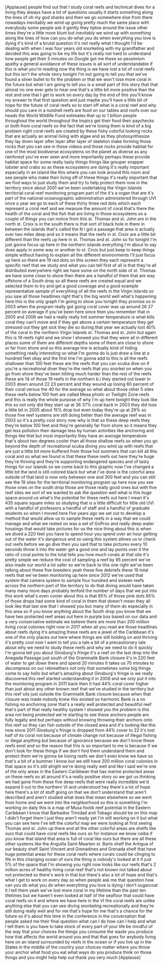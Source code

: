 
[Applause]
people find out that I study coral reefs
and technical dives for a living they
always have a lot of questions usually
it starts something along the lines of
oh my god
sharks and then we go somewhere else
from there nowadays inevitably
we wind up going pretty much the same
place with everybody some people ask it
gently they tiptoe around the issue
other times they&#39;re a little more blunt
but inevitably we wind up with something
along the lines of how can you do what
you do when everything you love is dying
it&#39;s kind of a brutal question it&#39;s not
really what I thought I&#39;d be dealing
with when I was four years old
snorkeling with my grandfather and
decided this was going to be my life but
it&#39;s really not hard to understand how
people get their 5 minutes on Google got
me these so pessimism
apathy a general avoidance of these
issues is all sort of understandable if
this is what you&#39;re reading now the
thing is we have lost a lot of coral
reefs but this isn&#39;t the whole story
tonight I&#39;m not going to tell you that
we&#39;ve found a silver bullet to fix the
problem or that we won&#39;t lose more coral
in the future but what I am going to
tell you is a small part of this story
that that almost no one ever gets to
hear one that&#39;s a little bit more
positive than the rest and one that I
get to work on every day by the end of
this you&#39;ll know my answer to that first
question and just maybe you&#39;ll have a
little bit of hope for the future of
coral reefs so to start off what is a
coral reef and why should you care in a
nutshell
reefs are food on our tables and roofs
over our heads the World Wildlife Fund
estimates that up to 1 billion people
throughout the world throughout the
tropics get their food their paychecks
or both from coral reefs so the fact
that we&#39;re losing them is kind of a big
problem right coral reefs are created by
these fishy colorful looking rocks that
are actually an animal living with algae
and as they photosynthesize they lay
down layer after layer after layer of
skeleton make forming those rocks that
you can see in these videos and those
rocks provide habitat for one of the
most biodiverse ecosystems on the
planet as diverse as any rainforest
you&#39;ve ever seen and more importantly
perhaps these provide habitat space for
some really tasty things things like
grouper snapper lobster and crabs
so as these ecosystems are dying it&#39;s
really important especially in an island
like this where you can look around this
room and see people who make their
living off of these things it&#39;s really
important that we find ways to just
study them and try to help protect them
now in the territory since about 2001
we&#39;ve been undertaking the Virgin
Islands territorial coral reef
monitoring program part of the it&#39;s a
organ that are it&#39;s part of the national
oceanographic administration
administered through UVI once a year we
go to each of these thirty three red
dots which each represent a coral reef
and we measure the amount of coral
that&#39;s there the health of the coral and
the fish that are living in those
ecosystems so a couple of things you can
notice from this st. Thomas and st. John
are in the north st. Croix is in the
south there is that sort of black hole
in there in between the islands that&#39;s
called the N I got a passage that area
is actually over two miles deep and so
it means that the reefs in st. Croix are
a little bit different than the reefs up
here in st. Thomas and st. John so for
tonight I&#39;m just gonna focus up here in
the northern islands everything I&#39;m
about to say does apply in some way or
another to st. Croix but just keep to
keep things simple without having to
explain all the different environments
I&#39;ll just focus up here so there are 19
red dots on this screen they each
represent a specific reef that we study
and what you can tell first of all is
that they&#39;re all distributed everywhere
right we have some on the north side of
st. Thomas we have some close to shore
then there are a handful of them that
are way offshore of a South drop so all
these reefs are created equal and we
selected them to try and get a good
coverage and a good example
representative sample of everything of
all the reefs in the Virgin Islands so
you saw all those headlines right that&#39;s
the big world well what&#39;s happening here
this is the only graph I&#39;m going to show
you tonight they promise so in 2003 when
the program really got going coral cover
was up around 26 27 percent on average
if you&#39;ve been here since then you
remember that in 2005 and 2006 we had a
really really hot summer temperature is
what kills coral they can&#39;t move and if
they get above a certain temperature
they get stressed out they get sick they
die so during that year we actually lost
40% of the coral in the northern Virgin
Islands st. Thomas and st. John but
again this is 19 reefs right and we show
I showed you that they were all in
different places some of them are
different depths some of them are close
to shore or far from shore and so this
average line is actually kind of hiding
something really interesting so what I&#39;m
gonna do is just draw a line at a
hundred feet okay and the first line I&#39;m
gonna add to this is all the reefs
shallower than 100 feet these are the
reefs that you can scuba dive on if
you&#39;re a recreational diver they&#39;re the
reefs that you snorkel on when you go
from shore they&#39;ve been hitting much
harder than the rest of the reefs these
are 14 of those 19 reefs in the northern
b.i they started out lower in 2003 down
around 22 23 percent and they wound up
losing 60 percent of their coral versus
the 40 for the average so what about
those other 5 sites these reefs below
100 feet are called Mesa photic or
Twilight Zone reefs and this is really
the whole purpose of why I&#39;m up here
tonight they look like this so not only
did they start up at 36 37% coral back
in 2003 they did lose a little bit in
2005 about 15% drop but even today
they&#39;re up at 29% so those five reef
systems are still doing better than the
average reef was in 2003 so it&#39;s a
pretty cool story now why is that so
these deep reefs they they&#39;re below 100
feet and they&#39;re generally far from
shore so it means they get less
pollution their damage less by human
activities like anchoring and things
like that but most importantly they have
an average temperature that&#39;s about two
degrees cooler than all those shallow
reefs so when you go beyond the depth of
recreational scuba diving you wind up
with reefs that are just a little bit
more buffered from those hot summers
that can kill all this coral and so what
we found is that these these reefs out
here they&#39;re huge they&#39;re thriving and
they&#39;re supporting endangered species
and
of tasty things for our islands so we
come back to this graphic now I&#39;ve
changed a little bit the land is still
colored black but what I&#39;ve done is the
colorful area outside of that land is
now only between one and 300 feet and
you can still see the 19 sites for the
territorial monitoring program up here
now you see those ones on the south drop
those are those really good ones but
with five reef sites we sort of we
wanted to ask the question well what is
this huge space around us what&#39;s the
potential for these reefs out here
I mean it&#39;s 435 square square miles so
studying that is a little difficult for
little old UVI with a handful of
professors a handful of staff and a
handful of graduate students so when I
moved here five years ago we set out to
develop a method that would allow us to
sample these reefs in a way that we
could manage and what we rested on was a
set of GoPros and really deep water
housings that would take pictures for us
the nice thing about this is when we
dived a 220 feet you have to spend hour
you spend over an hour getting out of
the water it&#39;s dangerous and so using
this system allows us to check out reefs
before we go dive then you said that to
take pictures every 10 seconds throw it
into the water get a good one and lay
points over it
the ratio of coral points to the total
tells you how much corals at that site
it&#39;s pretty simple we reduce the cost of
sampling a reef by 95 percent we&#39;ve also
made our world a lot safer so we&#39;re back
to this one right we&#39;ve been talking
about these five breeders yeah these
five debriefs these 19 total reefs that
we&#39;ve been monitoring up here since 2012
we&#39;ve used that system that camera
system to sample four hundred and
sixteen reefs across the northern part
of the territory to do that diving would
have taken many many more days probably
tenfold the number of days that we put
into this work what&#39;s even cooler about
this is that 85% of those pink dots 85%
of those drops had some kind of coral in
them that doesn&#39;t mean they all look
like that last one that I showed you but
many of them do especially in this area
so if you know anything about the South
drop you know that we have two protected
reef areas out here in
purple box based on our data and a very
conservative estimate we believe there
are more than 200 million living coral
colonies right now in 2017 when all you
read are those headlines about reefs
dying it&#39;s amazing these reefs are a
jewel of the Caribbean it&#39;s one of the
only places out here where things are
still holding on and thriving it&#39;s
pretty cool now I want to tell you a
tale a bit of a precautionary tale about
why we need to study these reefs and why
we need to do it quickly I&#39;m gonna tell
you about Ginsburg&#39;s fringe
it&#39;s a reef on the last drop into the
Anegada Passage just south of the
Grammatik Bank closure it&#39;s in 220 feet
of water to get down there and spend 20
minutes it takes us 70 minutes to
decompress on our rebreathers not only
that sometimes some big things come to
say hello but what&#39;s amazing about
Ginsburg&#39;s fringe is we really
discovered this reef started
understanding it in 2008 and we only put
it into the monitoring program in 2011
back then it had 44% coral cover higher
than just about any other known reef
that we&#39;ve studied in the territory but
this reef sits just outside the
Grammatik Bank closure because when that
closure was made
nobody knew this existed so harmonic
Bank is a no fishing no anchoring zone
that&#39;s a really well protected and
beautiful reef that&#39;s part of that
really healthy system I showed you the
problem is this area not being protected
we&#39;re starting to see these anchors
people are fully legally and but perhaps
without knowing throwing their anchors
onto this reef so they can fish outside
of the closed area and it&#39;s looking like
this now since 2011 Ginsburg&#39;s fringe is
dropped from 44% cover to 22 it&#39;s lost
half of its coral not because of climate
change not because of illegal fishing or
illegal anything but because of
ignorance because we don&#39;t know these
reefs exist and so the reason that this
is so important to me is because if we
don&#39;t look for these things if we don&#39;t
find them understand them and protect
them we&#39;re gonna be losing reefs we
don&#39;t even know we have
so that&#39;s a bit of a bummer I know but
we still have 200 million coral colonies
in that space so it&#39;s still alright
we&#39;re doing really well
and like I said we&#39;re one of the only
areas in the Eastern Caribbean that has
marine protected areas on these reefs so
all around it&#39;s a really positive story
so we got us thinking we had gone from
these five deep reefs that were really
incredible
we&#39;d expand it out to the northern VI
and understood hey there&#39;s a lot of hope
here there&#39;s a lot of stuff going on
that we don&#39;t understand that aren&#39;t
described and aren&#39;t studied what does
that mean elsewhere so we went from home
and we went into the neighborhood so
this is something I&#39;m working on daily
this is a map of Musa footik reef
potential in the Eastern Caribbean I
know that Barbados Trinidad and Tobago
should be on this map I didn&#39;t forget
them I just they aren&#39;t ready yet I&#39;m
still working on it but what you can see
here I&#39;ve left the colorful map we were
looking at first seeing Thomas and st.
John up there and all the other colorful
areas are shelfs like ours that could
have coral reefs like ours so for
instance we know ceiba if you know that
island that area is full of coral like
ours but there are all these other
systems like the Anguilla Saint Maarten
st. Barts shelf the Antigua of our
beauty shelf Saint Vincent and
Grenadines and Grenada shelf that have
huge potential areas for these coral
reefs where corals could be clinging to
life in this changing ocean of ours the
thing is nobody&#39;s looked at it if just
5% of the space that I&#39;m showing you
right now looks like our reefs that&#39;s 2
million acres of healthy living coral
reef that&#39;s not known not talked about
not protected so there&#39;s work in that
but there&#39;s also a lot of hope and
that&#39;s what I get to work on every day
so when people ask me that question how
can you do what you do when everything
you love is dying I don&#39;t sugarcoat it
I tell them yeah we&#39;ve lost more coral
in my lifetime than the past ten
lifetimes but we haven&#39;t even looked at
half of the seafloor that could have
coral reefs on it and where we have here
in the VI
the coral reefs are unlike anything else
that you can see diving snorkeling
recreationally and they&#39;re still doing
really well
and for me that&#39;s hope for me that&#39;s a
chance for the future so it&#39;s about this
time in the conference in the
conversation that people asked me their
final question what can I do how can I
help and what I tell them is you have to
take stock of every part of your life be
mindful of the way that your choices the
things you consume the waste you produce
how that affects the world around you
and that that goes for anybody living
here on an island surrounded by reefs in
the ocean or if you live up in the
States in the middle of the country your
choices matter where you throw your
anchor what food you eat what ways do
you produce think on those things and
you might help help out thank you very
much
[Applause]
